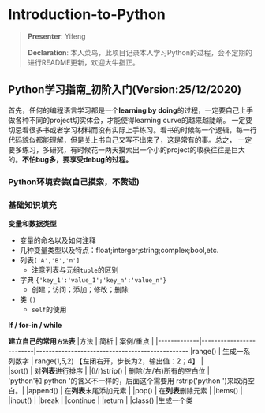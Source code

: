 # Introduction-to-Python

>**Presenter**: Yifeng
>
>**Declaration**: 本人菜鸟，此项目记录本人学习Python的过程，会不定期的进行README更新，欢迎大牛指正。

## Python学习指南_初阶入门(Version:25/12/2020)

首先，任何的编程语言学习都是一个**learning by doing**的过程，一定要自己上手做各种不同的project切实体会，才能使得learning curve的越来越陡峭。
一定要切忌看很多书或者学习材料而没有实际上手练习。看书的时候每一个逻辑，每一行代码貌似都能理解，但是关上书自己又写不出来了，这是常有的事。总之，
一定要多练习，多研究，有时候花一两天摸索出一个小的project的收获往往是巨大的。**不怕bug多，要享受debug的过程。**

### Python环境安装(自己摸索，不赘述)

### 基础知识填充

**变量和数据类型**
  - 变量的命名以及如何注释
  - 几种变量类型以及特点：float;interger;string;complex;bool,etc.
- 列表`['A','B','n']`
  - 注意列表与元组`tuple`的区别
- 字典 `{'key_1':'value_1';'key_n':'value_n'}`
  - 创建；访问；添加；修改；删除
- 类 `()`
  - `self`的使用

**If / for-in / while**

**建立自己的常用`方法`表**
|方法         |        简析             |            案例/重点                                                        |
|-------------|-------------------------|------------------------------------------------
|range()      |   生成一系列数字         |  range(1,5,2) 【左闭右开，步长为2，输出值：2；4】                             |    
|sort()       |  对**列表**进行排序      |
|(l/r)strip() | 删除(左/右)所有的空白位   | 'python'和'python '的含义不一样的，后面这个需要用 rstrip('python ')来取消空白。|
|append()     | 在**列表**末尾添加元素    |
|pop()        | 在**列表**删除元素        |
|items()      |
|input()      |
|break        |
|continue     |
|return       |
|class()      |生成一个类
